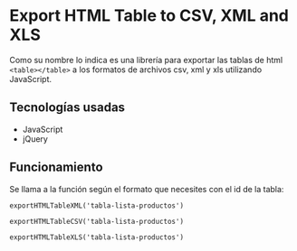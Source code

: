 # Export HTML Table to CSV, XML and XLS

Como su nombre lo indica es una librería para exportar las tablas de html ``<table></table>`` a los formatos de archivos csv, xml y xls utilizando JavaScript.

## Tecnologías usadas

* JavaScript
* jQuery

## Funcionamiento

Se llama a la función según el formato que necesites con el id de la tabla:

``
exportHTMLTableXML('tabla-lista-productos')
``

``
exportHTMLTableCSV('tabla-lista-productos')
``

``
exportHTMLTableXLS('tabla-lista-productos')
``
